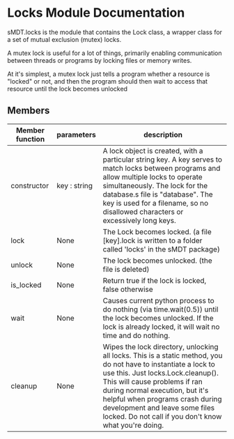 Locks Module Documentation
==========================

sMDT.locks is the module that contains the Lock class, a wrapper class for a set of mutual exclusion (mutex) locks.

A mutex lock is useful for a lot of things, primarily enabling communication between threads or programs by locking files or memory writes.

At it's simplest, a mutex lock just tells a program whether a resource is "locked" or not, and then the program should then wait to access that resource until the lock becomes unlocked

Members
-------

Member function | parameters | description
---|---|---
constructor | key : string | A lock object is created, with a particular string key. A key serves to match locks between programs and allow multiple locks to operate simultaneously. The lock for the database.s file is "database". The key is used for a filename, so no disallowed characters or excessively long keys.
lock|None|The Lock becomes locked. (a file [key].lock is written to a folder called 'locks' in the sMDT package)
unlock|None|The lock becomes unlocked. (the file is deleted)
is_locked|None|Return true if the lock is locked, false otherwise 
wait|None|Causes current python process to do nothing (via time.wait(0.5)) until the lock becomes unlocked. If the lock is already locked, it will wait no time and do nothing. 
cleanup | None | Wipes the lock directory, unlocking all locks. This is a static method, you do not have to instantiate a lock to use this. Just locks.Lock.cleanup(). This will cause problems if ran during normal execution, but it's helpful when programs crash during development and leave some files locked. Do not call if you don't know what you're doing. 
